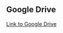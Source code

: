 ## Google Drive
[Link to Google Drive](https://drive.google.com/drive/folders/1TVXC5Pq-K3Qo2I8Mth-m-MabvZDnPvWD)
